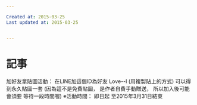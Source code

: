 ```yaml
---

Created at: 2015-03-25
Last updated at: 2015-03-25


---
```


# 記事


加好友拿貼圖活動：
在LINE加這個ID為好友
Love--l
(用複製貼上的方式)
可以得到永久貼圖一套
(因為這不是免費貼圖，
是作者自費手動贈送，
所以加入後可能會須要
等待一段時間喔)
※活動時間：
即日起 至2015年3月31日結束

